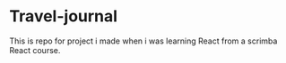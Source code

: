 # Travel-journal
This is repo for project i made when i was learning React from a scrimba React course.
